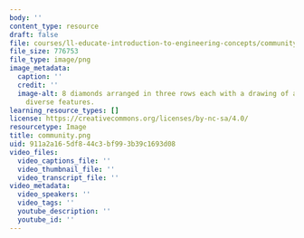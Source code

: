 ```yaml
---
body: ''
content_type: resource
draft: false
file: courses/ll-educate-introduction-to-engineering-concepts/community.png
file_size: 776753
file_type: image/png
image_metadata:
  caption: ''
  credit: ''
  image-alt: 8 diamonds arranged in three rows each with a drawing of a person with
    diverse features.
learning_resource_types: []
license: https://creativecommons.org/licenses/by-nc-sa/4.0/
resourcetype: Image
title: community.png
uid: 911a2a16-5df8-44c3-bf99-3b39c1693d08
video_files:
  video_captions_file: ''
  video_thumbnail_file: ''
  video_transcript_file: ''
video_metadata:
  video_speakers: ''
  video_tags: ''
  youtube_description: ''
  youtube_id: ''
---
```

